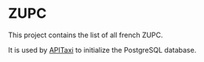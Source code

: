 # ZUPC

This project contains the list of all french ZUPC.

It is used by [APITaxi](https://github.com/openmaraude/APITaxi) to initialize the PostgreSQL database.
